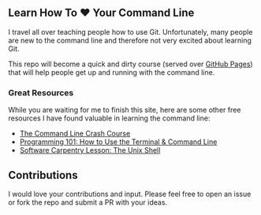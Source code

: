 ## Learn How To :heart: Your Command Line

I travel all over teaching people how to use Git. Unfortunately, many people are new to the command line and therefore not very excited about learning Git.

This repo will become a quick and dirty course (served over [GitHub Pages](pages.github.com)) that will help people get up and running with the command line.

### Great Resources

While you are waiting for me to finish this site, here are some other free resources I have found valuable in learning the command line:

- [The Command Line Crash Course](http://cli.learncodethehardway.org/book/)
- [Programming 101: How to Use the Terminal & Command Line](http://www.galvanize.com/blog/how-to-use-the-terminal-command-line/#.Vry5rpMrKqA)
- [Software Carpentry Lesson: The Unix Shell](http://swcarpentry.github.io/shell-novice/)

## Contributions

I would love your contributions and input. Please feel free to open an issue or fork the repo and submit a PR with your ideas.

